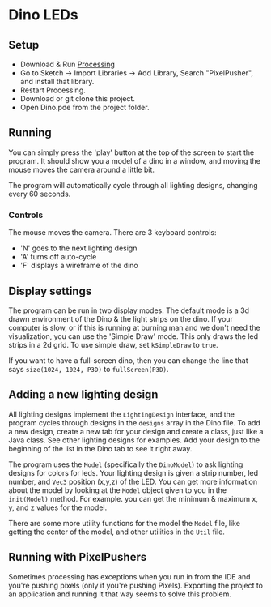 # Dino LEDs

## Setup

* Download & Run [Processing](https://processing.org/)
* Go to Sketch -> Import Libraries -> Add Library, Search "PixelPusher", and install that library.
* Restart Processing.
* Download or git clone this project.
* Open Dino.pde from the project folder.

## Running
You can simply press the 'play' button at the top of the screen to start the program. It should show you a model of a dino in a window, and moving the mouse moves the camera around a little bit.

The program will automatically cycle through all lighting designs, changing every 60 seconds.

### Controls
The mouse moves the camera. There are 3 keyboard controls:
 * 'N' goes to the next lighting design
 * 'A' turns off auto-cycle
 * 'F' displays a wireframe of the dino

## Display settings
The program can be run in two display modes. The default mode is a 3d drawn environment of the Dino & the light strips on the dino. If your computer is slow, or if this is running at burning man and we don't need the visualization, you can use the 'Simple Draw' mode. This only draws the led strips in a 2d grid. To use simple draw, set `kSimpleDraw` to `true`.

If you want to have a full-screen dino, then you can change the line that says `size(1024, 1024, P3D)` to `fullScreen(P3D)`.

## Adding a new lighting design
All lighting designs implement the `LightingDesign` interface, and the program cycles through designs in the `designs` array in the Dino file. To add a new design, create a new tab for your design and create a class, just like a Java class. See other lighting designs for examples. Add your design to the beginning of the list in the Dino tab to see it right away.

The program uses the `Model` (specifically the `DinoModel`) to ask lighting designs for colors for leds. Your lighting design is given a strip number, led number, and `Vec3` position (x,y,z) of the LED. You can get more information about the model by looking at the `Model` object given to you in the `init(Model)` method. For example. you can get the minimum & maximum x, y, and z values for the model.

There are some more utility functions for the model the `Model` file, like getting the center of the model, and other utilities in the `Util` file.

## Running with PixelPushers
Sometimes processing has exceptions when you run in from the IDE and you're pushing pixels (only if you're pushing Pixels). Exporting the project to an application and running it that way seems to solve this problem.
